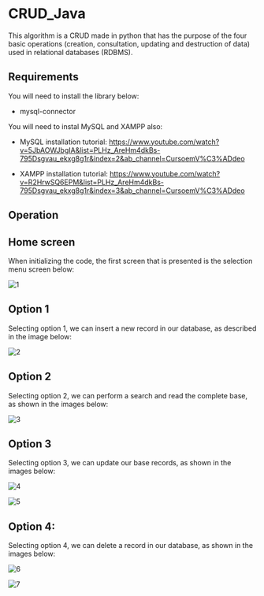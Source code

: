 # CRUD_Java

This algorithm is a CRUD made in python that has the purpose of the four basic operations (creation, consultation, updating and destruction of data) used in relational databases (RDBMS).

## Requirements
You will need to install the library below:
- mysql-connector

You will need to instal MySQL and XAMPP also:
- MySQL installation tutorial:
https://www.youtube.com/watch?v=5JbAOWJbgIA&list=PLHz_AreHm4dkBs-795Dsgvau_ekxg8g1r&index=2&ab_channel=CursoemV%C3%ADdeo

- XAMPP installation tutorial:
https://www.youtube.com/watch?v=R2HrwSQ6EPM&list=PLHz_AreHm4dkBs-795Dsgvau_ekxg8g1r&index=3&ab_channel=CursoemV%C3%ADdeo

## Operation
## Home screen
When initializing the code, the first screen that is presented is the selection menu screen below:

![1](https://user-images.githubusercontent.com/40063504/112930718-32478c80-90f1-11eb-8342-b06275f980cb.PNG)

## Option 1
Selecting option 1, we can insert a new record in our database, as described in the image below:

![2](https://user-images.githubusercontent.com/40063504/112930825-628f2b00-90f1-11eb-9f13-bc2e20308ab0.PNG)

## Option 2
Selecting option 2, we can perform a search and read the complete base, as shown in the images below:

![3](https://user-images.githubusercontent.com/40063504/112930873-7aff4580-90f1-11eb-9ac3-b11a3fe00761.PNG)

## Option 3
Selecting option 3, we can update our base records, as shown in the images below:

![4](https://user-images.githubusercontent.com/40063504/112930994-abdf7a80-90f1-11eb-9bc1-aa842d616f59.PNG)

![5](https://user-images.githubusercontent.com/40063504/112930998-ada93e00-90f1-11eb-879b-730a8827060f.PNG)

## Option 4:
Selecting option 4, we can delete a record in our database, as shown in the images below:

![6](https://user-images.githubusercontent.com/40063504/112931187-0547a980-90f2-11eb-8f59-6d648921aa98.PNG)

![7](https://user-images.githubusercontent.com/40063504/112931192-07116d00-90f2-11eb-92a3-92836ed4eddf.PNG)
